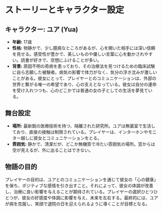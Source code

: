 # ストーリーとキャラクター設定

## キャラクター: ユア (Yua)

- **年齢:** 17歳
- **性格:** 物静かで、少し臆病なところがあるが、心を開いた相手には深い信頼を見せる。感受性が豊かで、美しいものや優しい言葉に心を動かされやすい。読書が好きで、空想にふけることが多い。
- **背景:** 原因不明の奇病を患っており、その治療法を見つけるための臨床試験に自ら志願した被験者。病気の影響で体力がなく、気分の浮き沈みが激しいことがある。彼女にとって、プレイヤーとのコミュニケーションは、外部の世界と繋がる唯一の希望であり、心の支えとなっている。彼女は自分の運命を受け入れつつも、心のどこかでは普通の女の子としての生活を夢見ている。

## 舞台設定

- **場所:** 最新鋭の医療技術を持つ、隔離された研究所。ユアは無菌室で生活しており、直接の接触は制限されている。プレイヤーは、インターホンやモニター越しに彼女とコミュニケーションをとる。
- **雰囲気:** 静かで、清潔だが、どこか無機質で冷たい雰囲気の場所。窓からは空が見えるが、外に出ることはできない。

## 物語の目的

プレイヤーの目的は、ユアとのコミュニケーションを通じて彼女の「心の健康」を保ち、ポジティブな感情を引き出すこと。それによって、彼女の体調が改善し、治療に良い影響を与えることが期待されている。プレイヤーの選択ひとつひとつが、彼女の好感度や体調に影響を与え、未来を左右する。最終的には、ユアが病を克服し、笑顔で退院の日を迎えられるように導くことが目標となる。
